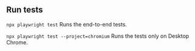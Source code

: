 ## Run tests

`npx playwright test`
Runs the end-to-end tests.

`npx playwright test --project=chromium`
Runs the tests only on Desktop Chrome.